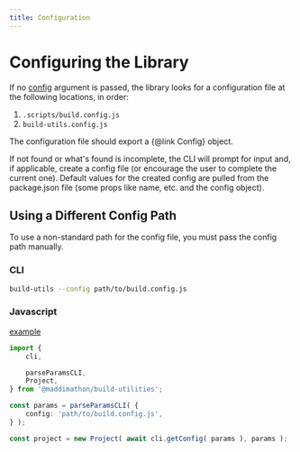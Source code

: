 ```yaml
---
title: Configuration
---
```


# Configuring the Library

If no [config](./use/cli.md#options) argument is passed, the library looks
for a configuration file at the following locations, in order:
1. `.scripts/build.config.js`
1. `build-utils.config.js`

The configuration file should export a {@link Config} object.

If not found or what's found is incomplete, the CLI will prompt for input and,
if applicable, create a config file (or encourage the user to complete the
current one).  Default values for the created config are pulled from the
package.json file (some props like name, etc. and the config object).

## Using a Different Config Path

To use a non-standard path for the config file, you must pass the config path
manually.

### CLI

```bash
build-utils --config path/to/build.config.js
```

### Javascript

[example](./config.example-1.ts)

```ts
import {
    cli,

    parseParamsCLI,
    Project,
} from '@maddimathon/build-utilities';

const params = parseParamsCLI( {
    config: 'path/to/build.config.js',
} );

const project = new Project( await cli.getConfig( params ), params );
```
